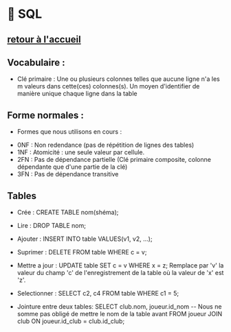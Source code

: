 # 📁 SQL
[retour à l'accueil](https://github.com/h4r1cX/NSIpedia/blob/main/accueil.md)
---

## Vocabulaire :
- Clé primaire : Une ou plusieurs colonnes telles que aucune ligne n'a les m valeurs dans cette(ces) colonnes(s). Un moyen d'identifier de manière unique chaque ligne dans la table

## Forme normales :

* Formes que nous utilisons en cours :
- 0NF : Non redendance (pas de répétition de lignes des tables)
- 1NF : Atomicité : une seule valeur par cellule.
- 2FN : Pas de dépendance partielle (Clé primaire composite, colonne dépendante que d'une partie de la clé)
- 3FN : Pas de dépendance transitive

## Tables

* Crée : 
CREATE TABLE nom(shéma);

* Lire : 
DROP TABLE nom;

* Ajouter : 
INSERT INTO table VALUES(v1, v2, ...);

* Suprimer : 
DELETE FROM table WHERE c = v;

* Mettre a jour : UPDATE table SET c = v WHERE x = z;
Remplace par 'v' la valeur du champ 'c' de l'enregistrement de la table où la valeur de 'x' est 'z'.

* Selectionner :
SELECT c2, c4 
FROM table 
WHERE c1 = 5;

* Jointure entre deux tables:
SELECT club.nom, joueur.id_nom -- Nous ne somme pas obligé de mettre le nom de la table avant
FROM joueur
JOIN club
ON joueur.id_club = club.id_club;
